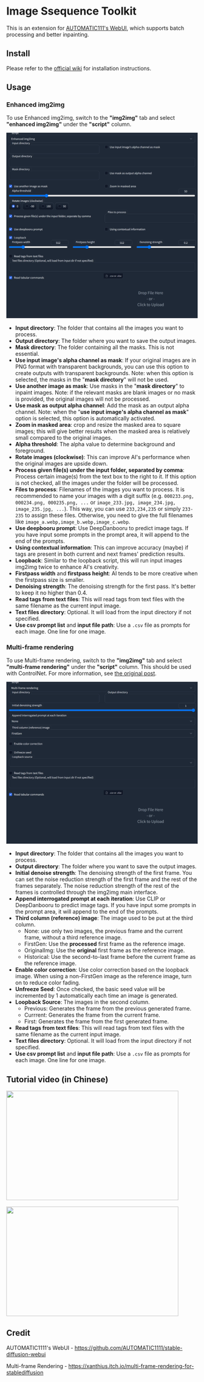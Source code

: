 # Image Ssequence Toolkit

This is an extension for [AUTOMATIC111's WebUI](https://github.com/AUTOMATIC1111/stable-diffusion-webui), which supports batch processing and better inpainting.

## Install

Please refer to the [official wiki](https://github.com/AUTOMATIC1111/stable-diffusion-webui/wiki/Extensions) for installation instructions.

## Usage

### Enhanced img2img

To use Enhanced img2img, switch to the **"img2img"** tab and select **"enhanced img2img"** under the **"script"** column.

![](screenshot_1.png)

- **Input directory**: The folder that contains all the images you want to process.
- **Output directory**: The folder where you want to save the output images.
- **Mask directory**: The folder containing all the masks. This is not essential.
- **Use input image's alpha channel as mask**: If your original images are in PNG format with transparent backgrounds, you can use this option to create outputs with transparent backgrounds. Note: when this option is selected, the masks in the "**mask directory**" will not be used.
- **Use another image as mask**: Use masks in the "**mask directory**" to inpaint images. Note: if the relevant masks are blank images or no mask is provided, the original images will not be processed.
- **Use mask as output alpha channel**: Add the mask as an output alpha channel. Note: when the "**use input image's alpha channel as mask**" option is selected, this option is automatically activated.
- **Zoom in masked area**: crop and resize the masked area to square images; this will give better results when the masked area is relatively small compared to the original images.
- **Alpha threshold**: The alpha value to determine background and foreground.
- **Rotate images (clockwise)**: This can improve AI's performance when the original images are upside down.
- **Process given file(s) under the input folder, separated by comma**: Process certain image(s) from the text box to the right to it. If this option is not checked, all the images under the folder will be processed.
- **Files to process**: Filenames of the images you want to process. It is recommended to name your images with a digit suffix (e.g. `000233.png, 000234.png, 000235.png, ...` or `image_233.jpg, image_234.jpg, image_235.jpg, ...`). This way, you can use `233,234,235` or simply `233-235` to assign these files. Otherwise, you need to give the full filenames like `image_a.webp,image_b.webp,image_c.webp`.
- **Use deepbooru prompt**: Use DeepDanbooru to predict image tags. If you have input some prompts in the prompt area, it will append to the end of the prompts.
- **Using contextual information**: This can improve accuracy (maybe) if tags are present in both current and next frames' prediction results.
- **Loopback**: Similar to the loopback script, this will run input images img2img twice to enhance AI's creativity.
- **Firstpass width** and **firstpass height**: AI tends to be more creative when the firstpass size is smaller.
- **Denoising strength**: The denoising strength for the first pass. It's better to keep it no higher than 0.4.
- **Read tags from text files**: This will read tags from text files with the same filename as the current input image.
- **Text files directory**: Optional. It will load from the input directory if not specified.
- **Use csv prompt list** and **input file path**: Use a `.csv` file as prompts for each image. One line for one image.

### Multi-frame rendering

To use Multi-frame rendering, switch to the **"img2img"** tab and select **"multi-frame rendering"** under the **"script"** column. This should be used with ControlNet. For more information, see [the original post](https://xanthius.itch.io/multi-frame-rendering-for-stablediffusion).

![](screenshot_2.png)

- **Input directory**: The folder that contains all the images you want to process.
- **Output directory**: The folder where you want to save the output images.
- **Initial denoise strength**: The denoising strength of the first frame. You can set the noise reduction strength of the first frame and the rest of the frames separately. The noise reduction strength of the rest of the frames is controlled through the img2img main interface.
- **Append interrogated prompt at each iteration**: Use CLIP or DeepDanbooru to predict image tags. If you have input some prompts in the prompt area, it will append to the end of the prompts.
- **Third column (reference) image**: The image used to be put at the third column.
  - None: use only two images, the previous frame and the current frame, without a third reference image.
  - FirstGen: Use the **processed** first frame as the reference image.
  - OriginalImg: Use the **original** first frame as the reference image.
  - Historical: Use the second-to-last frame before the current frame as the reference image.
- **Enable color correction**: Use color correction based on the loopback image. When using a non-FirstGen image as the reference image, turn on to reduce color fading.
- **Unfreeze Seed**: Once checked, the basic seed value will be incremented by 1 automatically each time an image is generated.
- **Loopback Source**: The images in the second column.
  - Previous: Generates the frame from the previous generated frame.
  - Currrent: Generates the frame from the current frame.
  - First: Generates the frame from the first generated frame.
- **Read tags from text files**: This will read tags from text files with the same filename as the current input image.
- **Text files directory**: Optional. It will load from the input directory if not specified.
- **Use csv prompt list** and **input file path**: Use a `.csv` file as prompts for each image. One line for one image.

## Tutorial video (in Chinese)

<a href="https://www.bilibili.com/video/BV1pv4y1o7An"><img src="https://i0.hdslb.com/bfs/archive/d09c62ee226133e108495ad028e3f24d97009b66.jpg" alt="" width="453" height="288" /></a>

<a href="https://www.bilibili.com/video/BV1R54y1M7u5"><img src="https://i0.hdslb.com/bfs/archive/45dcd6ddf1db432322c79685b9dfc0ece669f933.jpg" alt="" width="453" height="288" /></a>

## Credit

AUTOMATIC1111's WebUI - https://github.com/AUTOMATIC1111/stable-diffusion-webui

Multi-frame Rendering - https://xanthius.itch.io/multi-frame-rendering-for-stablediffusion
